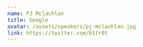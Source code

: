 ```yaml
---
name: PJ Mclachlan
title: Google
avatar: /assets/speakers/pj-mclachlan.jpg
link: https://twitter.com/b1tr0t
---
```

